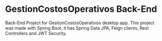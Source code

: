 # GestionCostosOperativos Back-End

Back-End Project for GestionCostosOperativos desktop app. This project was made with Spring Boot, it has Spring Data JPA, Feign clients, Rest Controllers and JWT Security.



